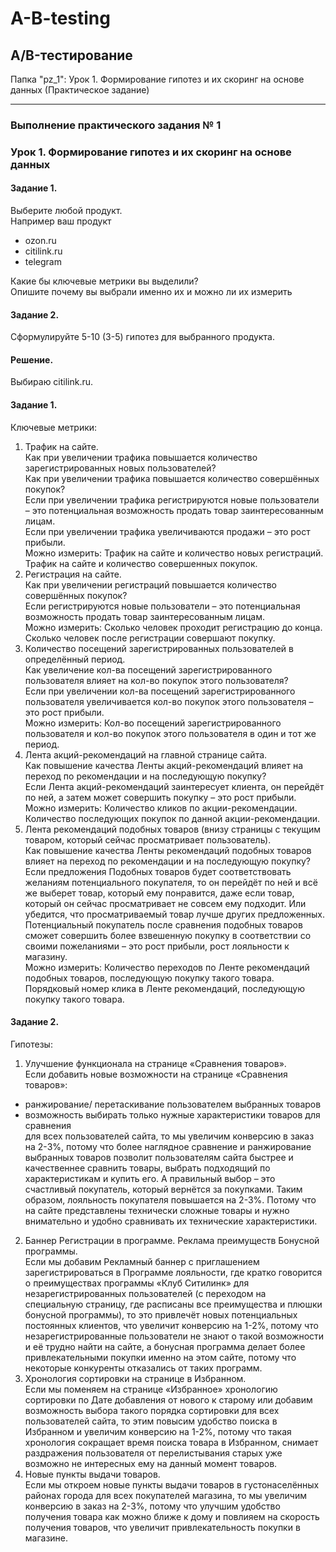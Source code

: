 # A-B-testing
## A/B-тестирование 

Папка "pz_1": Урок 1. Формирование гипотез и их скоринг на основе данных (Практическое задание)
___________________________
### Выполнение практического задания № 1
### Урок 1. Формирование гипотез и их скоринг на основе данных

#### Задание 1. 
Выберите любой продукт.<br>
Например ваш продукт<br>
*	ozon.ru
*	citilink.ru
*	telegram

Какие бы ключевые метрики вы выделили? <br>
Опишите почему вы выбрали именно их и можно ли их измерить

#### Задание 2. 
Сформулируйте 5-10 (3-5) гипотез для выбранного продукта.

#### Решение.
Выбираю citilink.ru.

#### Задание 1. 
Ключевые метрики:<br>
1.	Трафик на сайте.<br>
Как при увеличении трафика повышается количество зарегистрированных новых пользователей?<br>
Как при увеличении трафика повышается количество совершённых покупок?<br>
Если при увеличении трафика регистрируются новые пользователи – это потенциальная возможность продать товар заинтересованным лицам.<br>
Если при увеличении трафика увеличиваются продажи – это рост прибыли.<br>
Можно измерить: Трафик на сайте и количество новых регистраций. Трафик на сайте и количество совершенных покупок.
2.	Регистрация на сайте.<br>
Как при увеличении регистраций повышается количество совершённых покупок?<br>
Если регистрируются новые пользователи – это потенциальная возможность продать товар заинтересованным лицам.<br>
Можно измерить: Сколько человек проходит регистрацию до конца. Сколько человек после регистрации совершают покупку.
3.	Количество посещений зарегистрированных пользователей в определённый период.<br>
Как увеличение кол-ва посещений зарегистрированного пользователя влияет на кол-во покупок этого пользователя?<br>
Если при увеличении кол-ва посещений зарегистрированного пользователя увеличивается кол-во покупок этого пользователя – это рост прибыли.<br>
Можно измерить: Кол-во посещений зарегистрированного пользователя и кол-во покупок этого пользователя в один и тот же период.
4.	Лента акций-рекомендаций на главной странице сайта.<br>
Как повышение качества Ленты акций-рекомендаций влияет на переход по рекомендации и на последующую покупку?<br>
Если Лента акций-рекомендаций заинтересует клиента, он перейдёт по ней, а затем может совершить покупку – это рост прибыли.<br>
Можно измерить: Количество кликов по акции-рекомендации. Количество последующих покупок по данной акции-рекомендации.
5.	Лента рекомендаций подобных товаров (внизу страницы с текущим товаром, который сейчас просматривает пользователь).<br>
Как повышение качества Ленты рекомендаций подобных товаров влияет на переход по рекомендации и на последующую покупку?<br>
Если предложения Подобных товаров будет соответствовать желаниям потенциального покупателя, то он перейдёт по ней и всё же выберет товар, который ему понравится, даже если товар, который он сейчас просматривает не совсем ему подходит. Или убедится, что просматриваемый товар лучше других предложенных. Потенциальный покупатель после сравнения подобных товаров сможет совершить более взвешенную покупку в соответствии со своими пожеланиями – это рост прибыли, рост лояльности к магазину.<br>
Можно измерить: Количество переходов по Ленте рекомендаций подобных товаров, последующую покупку такого товара. Порядковый номер клика в Ленте рекомендаций, последующую покупку такого товара.

#### Задание 2. 
Гипотезы:<br>
1.	Улучшение функционала на странице «Сравнения товаров».<br>
Если добавить новые возможности на странице «Сравнения товаров»:
*	ранжирование/ перетаскивание пользователем выбранных товаров
*	возможность выбирать только нужные характеристики товаров для сравнения<br>
для всех пользователей сайта, то мы увеличим конверсию в заказ на 2-3%,
потому что более наглядное сравнение и ранжирование выбранных товаров позволит пользователям сайта быстрее и качественнее сравнить товары, выбрать подходящий по характеристикам и купить его. 
А правильный выбор – это счастливый покупатель, который вернётся за покупками. Таким образом, лояльность покупателя повышается на 2-3%. Потому что на сайте представлены технически сложные товары и нужно внимательно и удобно сравнивать их технические характеристики.
2.	Баннер Регистрации в программе. Реклама преимуществ Бонусной программы.<br>
Если мы добавим Рекламный баннер с приглашением зарегистрироваться в Программе лояльности, где кратко говорится о преимуществах программы «Клуб Ситилинк» для незарегистрированных пользователей (с переходом на специальную страницу, где расписаны все преимущества и плюшки бонусной программы), то это привлечёт новых потенциальных постоянных клиентов, что увеличит конверсию на 1-2%, потому что незарегистрированные пользователи не знают о такой возможности и её трудно найти на сайте, а бонусная программа делает более привлекательными покупки именно на этом сайте, потому что некоторые конкуренты отказались от таких программ.
3.	Хронология сортировки на странице в Избранном.<br>
Если мы поменяем на странице «Избранное» хронологию сортировки по Дате добавления от нового к старому или добавим возможность выбора такого порядка сортировки для всех пользователей сайта, то этим повысим удобство поиска в Избранном и увеличим конверсию на 1-2%, потому что такая хронология сокращает время поиска товара в Избранном, снимает раздражения пользователя от перелистывания старых уже возможно не интересных ему на данный момент товаров.
4.	Новые пункты выдачи товаров.<br>
Если мы откроем новые пункты выдачи товаров в густонаселённых районах города для всех покупателей магазина, то мы увеличим конверсию в заказ на 2-3%, потому что улучшим удобство получения товара как можно ближе к дому и повлияем на скорость получения товаров, что увеличит привлекательность покупки в магазине.
